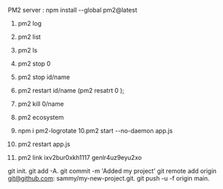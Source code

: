 PM2 server : 
 npm install --global pm2@latest

1. pm2 log
2. pm2 list 
3. pm2 ls
4. pm2 stop 0
5. pm2 stop id/name
6. pm2 restart id/name  (pm2 resatrt 0 );
7. pm2 kill 0/name
8. pm2 ecosystem
9. npm i pm2-logrotate
10.pm2 start --no-daemon app.js
11. pm2 restart app.js

12. pm2 link ixv2bur0xkh1117 genlr4uz9eyu2xo




<!-- code push on github command -->

git init.
git add -A.
git commit -m 'Added my project'
git remote add origin git@github.com: sammy/my-new-project.git.
git push -u -f origin main.